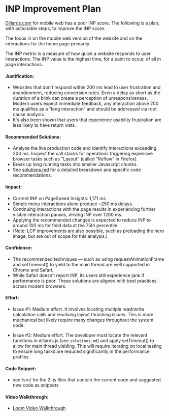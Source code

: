 # INP Improvement Plan

[Dillards.com](https://www.dillards.com) for mobile web has a poor INP score.  The following is a plan, with actionable steps, to improve the INP score.

The focus in on the mobile web version of the website and on the interactions for the home page primarily.

The INP metric is a measure of how quick a website responds to user interactions.  The INP value is the highest time, for a paint to occur, of all in page interactions.

  
#### Justification:
- Websites that don’t respond within 200 ms lead to user frustration and abandonment, reducing conversion rates. Even a delay as short as the duration of a blink can create a perception of unresponsiveness. Modern users expect immediate feedback, any interaction above 200 ms qualifies as a “long interaction” and should be addressed via root cause analysis.
- It's also been shown that users that experience usability frustration are less likely to have return vists.

#### Recommended Solutions:
- Analyze the live production code and identify interactions exceeding 200 ms. Inspect the call stacks for operations triggering expensive browser tasks such as "Layout" (called "Reflow" in Firefox).
- Break up long running tasks into smaller Javascript chunks.
- See [solutions.md](./Solution.md) for a detailed breakdown and specific code recommendations.


#### Impact:

- Current INP on PageSpeed Insights: 1,171 ms
- Simple menu interactions alone produce ~250 ms delays.
- Continuing interactions with the page results in experiencing further visible interaction pauses, driving INP over 1200 ms.
- Applying the recommended changes is expected to reduce INP to around 100 ms for field data at the 75th percentile
- (Note: LCP improvements are also possible, such as preloading the hero image, but are out of scope for this analysis.)


#### Confidence:

- The recommended techniques — such as using requestAnimationFrame and setTimeout() to yield to the main thread are well supported in Chrome and Safari.
- While Safari doesn’t report INP, its users still experience jank if performance is poor. These solutions are aligned with best practices across modern browsers.

#### Effort:
- Issue #1: Medium effort. It involves locating multiple read/write calculation calls and resolving layout thrashing issues. This is more mechanical but likely require many changes throughout the system code.

- Issue #2: Medium effort. The developer must locate the relevant functions in dillards.js (see `solutions.md`) and apply setTimeout() to allow for main thread yielding. This will require iterating on local testing to ensure long tasks are reduced significantly in the performance profiles

#### Code Snippet:
- see /src/ for the 2 .js files that contain the current code and suggested new code as snippets

#### Video Walkthrough:
- [Loom Video Walkthrough](https://www.loom.com/share/8b3ec5f21db74216b9bba2c94e638353?sid=ef8e356a-eb6d-44ac-bdac-25b211943424)

